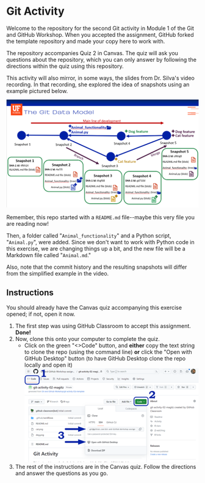 # Git Activity

Welcome to the repository for the second Git activity in Module 1 of the Git and GitHub Workshop. When you accepted the assignment, GitHub forked the template repository and made your copy here to work with.

The repository accompanies Quiz 2 in Canvas. The quiz will ask you questions about the repository, which you can only answer by following the directions within the quiz using this repository.

This activity will also mirror, in some ways, the slides from Dr. Silva's video recording. In that recording, she explored the idea of snapshots using an example pictured below.

![Git data model image](images/git_data_model.png)

Remember, this repo started with a `README.md` file--maybe this very file you are reading now!

Then, a folder called "`Animal_functionality`" and a Python script, "`Animal.py`", were added. Since we don't want to work with Python code in this exercise, we are changing things up a bit, and the new file will be a Markdown file called "`Animal.md`."

Also, note that the commit history and the resulting snapshots will differ from the simplified example in the video.

## Instructions

You should already have the Canvas quiz accompanying this exercise opened; if not, open it now.

1. The first step was using GitHub Classroom to accept this assignment. **Done!**
1. Now, clone this onto your computer to complete the quiz.
   * Click on the green "<>Code" button, and **either** copy the text string to clone the repo (using the command line) **or** click the "Open with GitHub Desktop" button (to have GitHub Desktop clone the repo locally and open it)
   ![Screenshot of cloning the repo in GitHub](images/github_clone.png)
1. The rest of the instructions are in the Canvas quiz. Follow the directions and answer the questions as you go.
